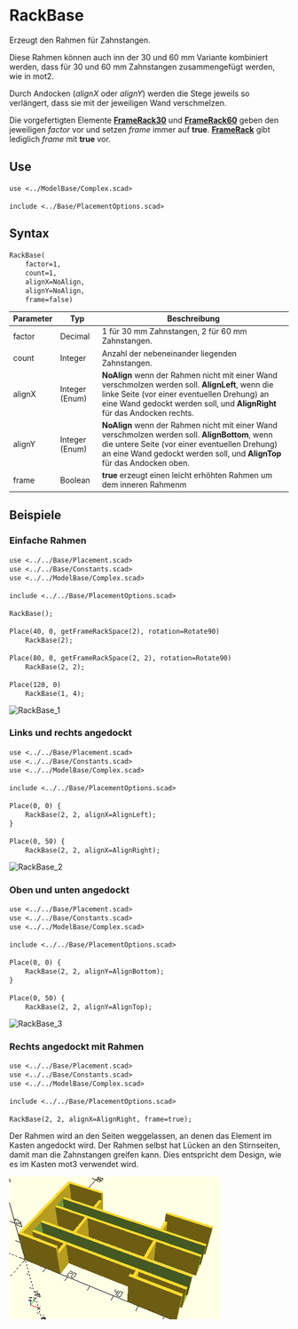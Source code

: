 # RackBase

Erzeugt den Rahmen für Zahnstangen.

Diese Rahmen können auch inn der 30 und 60 mm Variante kombiniert werden, dass für 30 und 60 mm Zahnstangen zusammengefügt werden, wie in mot2.

Durch Andocken (*alignX* oder *alignY*) werden die Stege jeweils so verlängert, dass sie mit der jeweiligen Wand verschmelzen.

Die vorgefertigten Elemente [__FrameRack30__](../Elements/FrameRack30.md) und [__FrameRack60__](../Elements/FrameRack60.md) geben den jeweiligen *factor* vor und setzen *frame* immer auf __true__. [__FrameRack__](FrameRack.md) gibt lediglich *frame* mit __true__ vor.

## Use
```
use <../ModelBase/Complex.scad>

include <../Base/PlacementOptions.scad>
```

## Syntax
```
RackBase(
    factor=1, 
    count=1, 
    alignX=NoAlign, 
    alignY=NoAlign,
    frame=false)
```

| Parameter | Typ | Beschreibung |
| ------ | ------ | ------ |
| factor | Decimal | 1 für 30 mm Zahnstangen, 2 für 60 mm Zahnstangen. |
| count | Integer | Anzahl der nebeneinander liegenden Zahnstangen. |
| alignX | Integer (Enum) | __NoAlign__ wenn der Rahmen nicht mit einer Wand verschmolzen werden soll. __AlignLeft__, wenn die linke Seite (vor einer eventuellen Drehung) an eine Wand gedockt werden soll, und __AlignRight__ für das Andocken rechts. |
| alignY | Integer (Enum) | __NoAlign__ wenn der Rahmen nicht mit einer Wand verschmolzen werden soll. __AlignBottom__, wenn die untere Seite (vor einer eventuellen Drehung) an eine Wand gedockt werden soll, und __AlignTop__ für das Andocken oben. |
| frame | Boolean | __true__ erzeugt einen leicht erhöhten Rahmen um dem inneren Rahmenm |

## Beispiele

### Einfache Rahmen
```
use <../../Base/Placement.scad>
use <../../Base/Constants.scad>
use <../../ModelBase/Complex.scad>

include <../../Base/PlacementOptions.scad>

RackBase();

Place(40, 0, getFrameRackSpace(2), rotation=Rotate90)
    RackBase(2);

Place(80, 0, getFrameRackSpace(2, 2), rotation=Rotate90)
    RackBase(2, 2);

Place(120, 0)
    RackBase(1, 4);
```

<img width="272" alt="RackBase_1" src="https://user-images.githubusercontent.com/48654609/169352208-a797e644-ec48-4b00-9c23-40aa3429913e.png">

### Links und rechts angedockt
```
use <../../Base/Placement.scad>
use <../../Base/Constants.scad>
use <../../ModelBase/Complex.scad>

include <../../Base/PlacementOptions.scad>

Place(0, 0) {
    RackBase(2, 2, alignX=AlignLeft);
}

Place(0, 50) {
    RackBase(2, 2, alignX=AlignRight);
```

<img width="272" alt="RackBase_2" src="https://user-images.githubusercontent.com/48654609/169352241-5257445e-fb82-473e-95dd-b02fc2099b41.png">

### Oben und unten angedockt
```
use <../../Base/Placement.scad>
use <../../Base/Constants.scad>
use <../../ModelBase/Complex.scad>

include <../../Base/PlacementOptions.scad>

Place(0, 0) {
    RackBase(2, 2, alignY=AlignBottom);
}

Place(0, 50) {
    RackBase(2, 2, alignY=AlignTop);
```

<img width="272" alt="RackBase_3" src="https://user-images.githubusercontent.com/48654609/169352265-4851b575-3b62-494d-93a9-437a37e27f66.png">


### Rechts angedockt mit Rahmen
```
use <../../Base/Placement.scad>
use <../../Base/Constants.scad>
use <../../ModelBase/Complex.scad>

include <../../Base/PlacementOptions.scad>

RackBase(2, 2, alignX=AlignRight, frame=true);
```

Der Rahmen wird an den Seiten weggelassen, an denen das Element im Kasten angedockt wird. Der Rahmen selbst hat Lücken an den Stirnseiten, damit man die Zahnstangen greifen kann. Dies entspricht dem Design, wie es im Kasten mot3 verwendet wird.

![RackBase_FrameDocked](../../images/RackBase_3.png)

